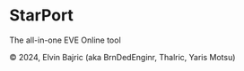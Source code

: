 # StarPort

The all-in-one EVE Online tool

© 2024, Elvin Bajric (aka BrnDedEnginr, Thalric, Yaris Motsu)
